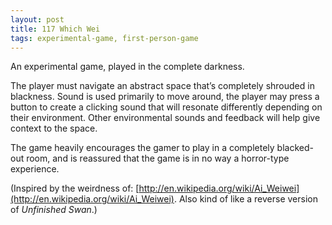 ```yaml
---
layout: post
title: 117 Which Wei
tags: experimental-game, first-person-game
---
```

An experimental game, played in the complete darkness.

The player must navigate an abstract space that’s completely shrouded in blackness.  Sound is used primarily to move around, the player may press a button to create a clicking sound that will resonate differently depending on their environment.  Other environmental sounds and feedback will help give context to the space.

The game heavily encourages the gamer to play in a completely blacked-out room, and is reassured that the game is in no way a horror-type experience.

(Inspired by the weirdness of: [http://en.wikipedia.org/wiki/Ai_Weiwei](http://en.wikipedia.org/wiki/Ai_Weiwei). Also kind of like a reverse version of *Unfinished Swan*.)